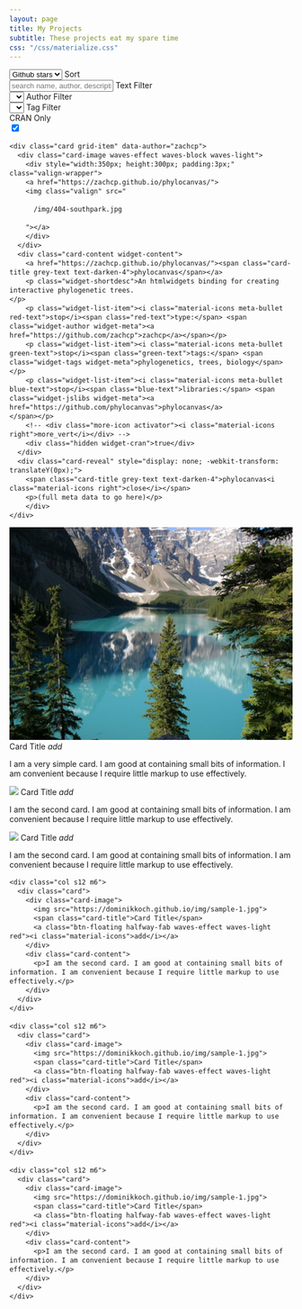 ```yaml
---
layout: page
title: My Projects
subtitle: These projects eat my spare time
css: "/css/materialize.css"
---
```


<div class="container center">
<div class="row">
  <form class="col s12">
	<div class="row">
	  <div class="input-field col s2">
		<!-- <i class="material-icons prefix">sort_by_alpha</i> -->
		<select id="gridsort">
		  <option value="name">Name</option>
		  <option value="author">Author</option>
		  <option value="stars" selected>Github stars</option>
		  <!-- <option value="stars">Github stars</option> -->
		</select>
		<label>Sort</label>
	  </div>
	  <div class="input-field col s2">
		<!-- <i class="material-icons prefix">search</i> -->
		<input type="text" id="textfilter" class="validate" placeholder="search name, author, description">
		<label>Text Filter</label>
	  </div>
	  <div class="input-field col s3">
		<!-- <i class="material-icons prefix">sort_by_alpha</i> -->
		<select id="authorfilter">
		  <option value="" selected>&nbsp;</option>
		  <!-- <option value="author">Author</option> -->
		</select>
		<label>Author Filter</label>
	  </div>
	  <div class="input-field col s3">
		<!-- <i class="material-icons prefix">sort_by_alpha</i> -->
		<select id="tagfilter">
		  <option value="" selected>&nbsp;</option>
		  <!-- <option value="author">Author</option> -->
		</select>
		<label>Tag Filter</label>
	  </div>
	  <div class="col s2">
		<div class="switch-label tooltipped" data-position="top" data-delay="10" data-tooltip="Show/hide widgets not yet on CRAN"><label>CRAN Only</label></div>
		<div class="switch cran-switch">
		  <label>
			<!-- Off -->
			<input id="crancheckbox" checked type="checkbox">
			<span class="lever"></span>
			<!-- On -->
		  </label>
		</div>
	  </div>
	</div>
  </form>
</div>
</div>

<div class="row" id="grid">

	<div class="card grid-item" data-author="zachcp">
	  <div class="card-image waves-effect waves-block waves-light">
		<div style="width:350px; height:300px; padding:3px;" class="valign-wrapper">
		<a href="https://zachcp.github.io/phylocanvas/">
		<img class="valign" src="
		
		  /img/404-southpark.jpg
		
		"></a>
		</div>
	  </div>
	  <div class="card-content widget-content">
		<a href="https://zachcp.github.io/phylocanvas/"><span class="card-title grey-text text-darken-4">phylocanvas</span></a>
		<p class="widget-shortdesc">An htmlwidgets binding for creating interactive phylogenetic trees.
	</p>
		<p class="widget-list-item"><i class="material-icons meta-bullet red-text">stop</i><span class="red-text">type:</span> <span class="widget-author widget-meta"><a href="https://github.com/zachcp">zachcp</a></span></p>
		<p class="widget-list-item"><i class="material-icons meta-bullet green-text">stop</i><span class="green-text">tags:</span> <span class="widget-tags widget-meta">phylogenetics, trees, biology</span></p>
		<p class="widget-list-item"><i class="material-icons meta-bullet blue-text">stop</i><span class="blue-text">libraries:</span> <span class="widget-jslibs widget-meta"><a href="https://github.com/phylocanvas">phylocanvas</a>
	</span></p>
		<!-- <div class="more-icon activator"><i class="material-icons right">more_vert</i></div> -->
		<div class="hidden widget-cran">true</div>
	  </div>
	  <div class="card-reveal" style="display: none; -webkit-transform: translateY(0px);">
		<span class="card-title grey-text text-darken-4">phylocanvas<i class="material-icons right">close</i></span>
		<p>(full meta data to go here)</p>
		</div>
	</div>

</div>

<div class="row">
	<div class="col s12 m6">
	  <div class="card">
		<div class="card-image">
		  <img src="/img/sample-1.jpg">
		  <span class="card-title">Card Title</span>
		  <a class="btn-floating halfway-fab waves-effect waves-light red"><i class="material-icons">add</i></a>
		</div>
		<div class="card-content">
		  <p>I am a very simple card. I am good at containing small bits of information. I am convenient because I require little markup to use effectively.</p>
		</div>
	  </div>
	</div>
</div>

<div class="row">
	<div class="col s12 m6">
	  <div class="card">
		<div class="card-image">
		  <img src="https://dominikkoch.github.io/img/sample-1.jpg">
		  <span class="card-title">Card Title</span>
		  <a class="btn-floating halfway-fab waves-effect waves-light red"><i class="material-icons">add</i></a>
		</div>
		<div class="card-content">
		  <p>I am the second card. I am good at containing small bits of information. I am convenient because I require little markup to use effectively.</p>
		</div>
	  </div>
	</div>
</div>

<div class="row">
	<div class="col s12 m6">
	  <div class="card">
		<div class="card-image">
		  <img src="https://dominikkoch.github.io/img/sample-1.jpg">
		  <span class="card-title">Card Title</span>
		  <a class="btn-floating halfway-fab waves-effect waves-light red"><i class="material-icons">add</i></a>
		</div>
		<div class="card-content">
		  <p>I am the second card. I am good at containing small bits of information. I am convenient because I require little markup to use effectively.</p>
		</div>
	  </div>
	</div>
	
	<div class="col s12 m6">
	  <div class="card">
		<div class="card-image">
		  <img src="https://dominikkoch.github.io/img/sample-1.jpg">
		  <span class="card-title">Card Title</span>
		  <a class="btn-floating halfway-fab waves-effect waves-light red"><i class="material-icons">add</i></a>
		</div>
		<div class="card-content">
		  <p>I am the second card. I am good at containing small bits of information. I am convenient because I require little markup to use effectively.</p>
		</div>
	  </div>
	</div>
	
	<div class="col s12 m6">
	  <div class="card">
		<div class="card-image">
		  <img src="https://dominikkoch.github.io/img/sample-1.jpg">
		  <span class="card-title">Card Title</span>
		  <a class="btn-floating halfway-fab waves-effect waves-light red"><i class="material-icons">add</i></a>
		</div>
		<div class="card-content">
		  <p>I am the second card. I am good at containing small bits of information. I am convenient because I require little markup to use effectively.</p>
		</div>
	  </div>
	</div>
	
	<div class="col s12 m6">
	  <div class="card">
		<div class="card-image">
		  <img src="https://dominikkoch.github.io/img/sample-1.jpg">
		  <span class="card-title">Card Title</span>
		  <a class="btn-floating halfway-fab waves-effect waves-light red"><i class="material-icons">add</i></a>
		</div>
		<div class="card-content">
		  <p>I am the second card. I am good at containing small bits of information. I am convenient because I require little markup to use effectively.</p>
		</div>
	  </div>
	</div>
</div>